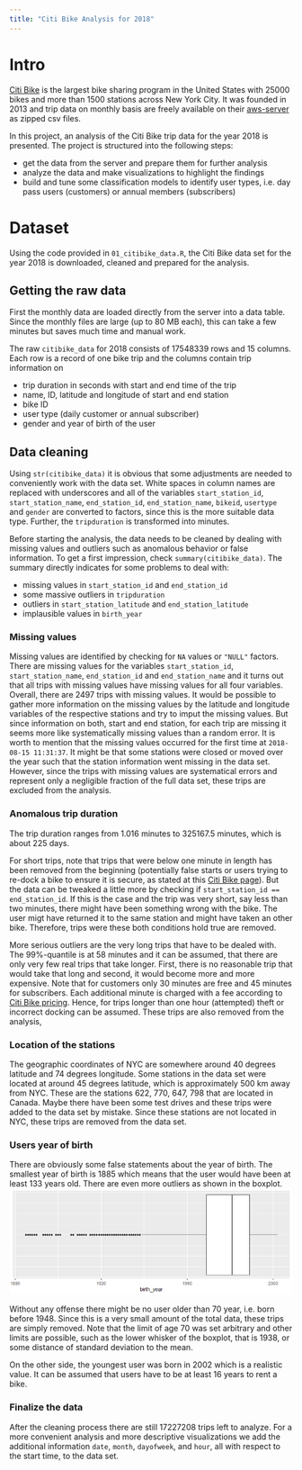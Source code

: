```yaml
---
title: "Citi Bike Analysis for 2018"
---
```


# Intro

[Citi Bike](https://citibikenyc.com/homepage) is the largest bike sharing program
in the United States with 25000 bikes and more than 1500 stations
across New York City.
It was founded in 2013 and trip data on monthly basis are freely available on
their [aws-server](https://s3.amazonaws.com/tripdata/index.html) as zipped
csv files.

In this project, an analysis of the Citi Bike trip data for the year 2018 is
presented.
The project is structured into the following steps:

  - get the data from the server and prepare them for further analysis
  - analyze the data and make visualizations to highlight the findings
  - build and tune some classification models to identify user types, i.e.
  day pass users (customers) or annual members (subscribers)


# Dataset

Using the code provided in `01_citibike_data.R`, the Citi Bike data set for the
year 2018 is downloaded, cleaned and prepared for the analysis.


## Getting the raw data

First the monthly data are loaded directly from the server into a data table.
Since the monthly files are large (up to 80 MB each), this can take a few
minutes but saves much time and manual work.

The raw `citibike_data` for 2018 consists of 17548339 rows and 15 columns.
Each row is a record of one bike trip and the columns contain trip information on

  - trip duration in seconds with start and end time of the trip
  - name, ID, latitude and longitude of start and end station
  - bike ID
  - user type (daily customer or annual subscriber)
  - gender and year of birth of the user


## Data cleaning

Using `str(citibike_data)` it is obvious that some adjustments are needed to
conveniently work with the data set.
White spaces in column names are replaced with underscores and all of
the variables `start_station_id`, `start_station_name`,
`end_station_id`, `end_station_name`, `bikeid`, `usertype` and `gender`
are converted to factors, since this is the more suitable data type.
Further, the `tripduration` is transformed into minutes.

Before starting the analysis, the data needs to be cleaned by dealing
with missing values and outliers such as anomalous behavior or false
information.
To get a first impression, check `summary(citibike_data)`.
The summary directly indicates for some problems to deal with:

  - missing values in `start_station_id` and `end_station_id`
  - some massive outliers in `tripduration`
  - outliers in `start_station_latitude` and `end_station_latitude`
  - implausible values in `birth_year`

### Missing values

Missing values are identified by checking for `NA` values or `"NULL"` factors.
There are missing values for the variables `start_station_id`,
`start_station_name`, `end_station_id` and `end_station_name` and it
turns out that all trips with missing values have missing values for all
four variables.
Overall, there are 2497 trips with missing values.
It would be possible to gather more information on the missing values by the
latitude and longitude variables of the respective stations and try to imput the
missing values.
But since information on both, start and end station, for each trip are missing
it seems more like systematically missing values than a random error.
It is worth to mention that the missing values occurred for the first time at
`2018-08-15 11:31:37`.
It might be that some stations were closed or moved over the year such that the
station information went missing in the data set.
However, since the trips with missing values are systematical errors and
represent only a negligible fraction of the full data set, these
trips are excluded from the analysis.


### Anomalous trip duration

The trip duration ranges from 1.016 minutes to 325167.5 minutes, which is
about 225 days.

For short trips, note that trips that were below one minute in length
has been removed from the beginning (potentially false starts or users
trying to re-dock a bike to ensure it is secure, as stated at this [Citi
Bike page](https://ride.citibikenyc.com/system-data)).
But the data can be tweaked a little more by checking if `start_station_id ==
end_station_id`.
If this is the case and the trip was very short, say less than two minutes, 
there might have been something wrong with the bike.
The user migt have returned it to the same station and might have taken an
other bike.
Therefore, trips were these both conditions hold true are removed.

More serious outliers are the very long trips that have to be dealed with.
The 99%-quantile is at 58 minutes and it can be assumed, that there are
only very few real trips that take longer.
First, there is no reasonable trip that would take that long and second, it
would become more and more expensive.
Note that for customers only 30 minutes are free and 45 minutes for
subscribers.
Each additional minute is charged with a fee according to [Citi Bike pricing](
https://ride.citibikenyc.com/pricing).
Hence, for trips longer than one hour (attempted) theft or incorrect docking
can be assumed.
These trips are also removed from the analysis,


### Location of the stations

The geographic coordinates of NYC are somewhere around 40 degrees latitude
and 74 degrees longitude.
Some stations in the data set were located at around 45 degrees latitude,
which is approximately 500 km away from NYC.
These are the stations 622, 770, 647, 798 that are located in Canada.
Maybe there have been some test drives and these trips were added to the data
set by mistake.
Since these stations are not located in NYC, these trips are removed from the
data set.

### Users year of birth

There are obviously some false statements about the year of birth.
The smallest year of birth is 1885 which means that the user would have been
at least 133 years old.
There are even more outliers as shown in the boxplot.
![](./images/boxplot_birthyear.png)

Without any offense there might be no user older than 70 year,
i.e. born before 1948.
Since this is a very small amount of the total data, these trips are simply 
removed.
Note that the limit of age 70 was set arbitrary and other limits are possible,
such as the lower whisker of the boxplot, that is 1938, or some
distance of standard deviation to the mean.

On the other side, the youngest user was born in 2002 which is a
realistic value.
It can be assumed that users have to be at least 16 years to rent a bike.


### Finalize the data

After the cleaning process there are still 17227208 trips left to analyze.
For a more convenient analysis and more descriptive visualizations we add
the additional information `date`, `month`, `dayofweek`, and `hour`,
all with respect to the start time, to the data set.
